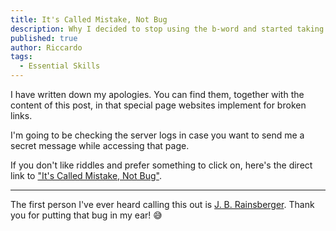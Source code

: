 ```yaml
---
title: It's Called Mistake, Not Bug
description: Why I decided to stop using the b-word and started taking ownership instead
published: true
author: Riccardo
tags:
  - Essential Skills
---
```


I have written down my apologies. You can find them, together with the content of this post, in that special page websites implement for broken links.

I'm going to be checking the server logs in case you want to send me a secret message while accessing that page.

If you don't like riddles and prefer something to click on, here's the direct link to ["It's Called Mistake, Not Bug"](/404.html?hardcoded-in-post).

---

The first person I've ever heard calling this out is [J. B. Rainsberger](https://www.jbrains.ca). Thank you for putting that bug in my ear! 😅
